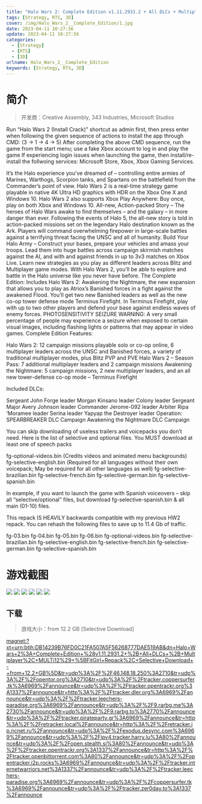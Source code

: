 ```yaml
---
title: "Halo Wars 2: Complete Edition v1.11.2931.2 + All DLCs + Multiplayer"
tags: [Strategy, RTS, 3D]
cover: /img/Halo_Wars_2__Complete_Edition/1.jpg
date: 2023-04-11 10:27:56
update: 2023-04-11 10:27:56
categories: 
  - [Strategy]
  - [RTS]
  - [3D]
urlname: Halo_Wars_2__Complete_Edition
keywords: [Strategy, RTS, 3D]
---
```

# 简介

> 开发商：Creative Assembly, 343 Industries, Microsoft Studios

Run “Halo Wars 2 (Install Crack)” shortcut as admin first, then press enter when following the given sequence of actions to install the app through CMD: (3 -> 1 -> 4 -> 5)
After completing the above CMD sequence, run the game from the start menu; use a fake Xbox account to log in and play the game
If experiencing login issues when launching the game, then install/re-install the follwoing services: Microsoft Store, Xbox, Xbox Gaming Services.


It’s the Halo experience you’ve dreamed of – controlling entire armies of Marines, Warthogs, Scorpion tanks, and Spartans on the battlefield from the Commander’s point of view. Halo Wars 2 is a real-time strategy game playable in native 4K Ultra HD graphics with HDR on the Xbox One X and Windows 10. Halo Wars 2 also supports Xbox Play Anywhere: Buy once, play on both Xbox and Windows 10.
All-new, Action-packed Story – The heroes of Halo Wars awake to find themselves – and the galaxy – in more danger than ever. Following the events of Halo 5, the all-new story is told in action-packed missions set on the legendary Halo destination known as the Ark. Players will command overwhelming firepower in large-scale battles against a terrifying threat facing the UNSC and all of humanity.
Build Your Halo Army – Construct your bases, prepare your vehicles and amass your troops. Lead them into huge battles across campaign skirmish matches against the AI, and with and against friends in up to 3v3 matches on Xbox Live. Learn new strategies as you play as different leaders across Blitz and Multiplayer game modes.
With Halo Wars 2, you’ll be able to explore and battle in the Halo universe like you never have before.
The Complete Edition:
Includes Halo Wars 2: Awakening the Nightmare, the new expansion that allows you to play as Atriox’s Banished forces in a fight against the awakened Flood. You’ll get two new Banished leaders as well as the new co-op tower defense mode Terminus Firefight. In Terminus Firefight, play with up to two other players and defend your base against endless waves of enemy forces.
PHOTOSENSITIVITY SEIZURE WARNING: A very small percentage of people may experience a seizure when exposed to certain visual images, including flashing lights or patterns that may appear in video games. 
Complete Edition Features:

Halo Wars 2: 12 campaign missions playable solo or co-op online, 6 multiplayer leaders across the UNSC and Banished forces, a variety of traditional multiplayer modes, plus Blitz PVP and PVE
Halo Wars 2 – Season Pass: 7 additional multiplayer leaders and 2 campaign missions
Awakening the Nightmare: 5 campaign missions, 2 new multiplayer leaders, and an all new tower-defense co-op mode – Terminus Firefight

Included DLCs:

Sergeant John Forge leader
Morgan Kinsano leader
Colony leader
Sergeant Major Avery Johnson leader
Commander Jerome-092 leader
Arbiter Ripa ‘Moramee leader
Serina leader
Yapyap the Destroyer leader
Operation: SPEARBREAKER DLC Campaign
Awakening the Nightmare DLC Campaign


You can skip downloading of useless trailers and voicepacks you don’t need. Here is the list of selective and optional files. You MUST download at least one of speech packs

fg-optional-videos.bin (Credits videos and animated menu backgrounds)
fg-selective-english.bin (Required for all languages without their own voicepack; May be required for all other languages as well)
fg-selective-brazilian.bin
fg-selective-french.bin
fg-selective-german.bin
fg-selective-spanish.bin

In example, if you want to launch the game with Spanish voiceovers – skip all “selective/optional” files, but download fg-selective-spanish.bin & all main (01-10) files.

This repack IS HEAVILY backwards compatible with my previous HW2 repack. You can rehash the following files to save up to 11.4 Gb of traffic.

fg-03.bin
fg-04.bin
fg-05.bin
fg-06.bin
fg-optional-videos.bin
fg-selective-brazilian.bin
fg-selective-english.bin
fg-selective-french.bin
fg-selective-german.bin
fg-selective-spanish.bin

# 游戏截图

![](/img/Halo_Wars_2__Complete_Edition/2.jpg)
![](/img/Halo_Wars_2__Complete_Edition/3.jpg)
![](/img/Halo_Wars_2__Complete_Edition/4.jpg)
![](/img/Halo_Wars_2__Complete_Edition/5.jpg)
![](/img/Halo_Wars_2__Complete_Edition/6.jpg)
![](/img/Halo_Wars_2__Complete_Edition/7.jpg)


## 下载

> 游戏大小：from 12.2 GB [Selective Download]

[magnet:?xt=urn:btih:DB14239B76FD0C21FA507A5F56268777DAE519AB&amp;dn=Halo+Wars+2%3A+Complete+Edition+%28v1.11.2931.2+%2B+All+DLCs+%2B+Multiplayer%2C+MULTi12%29+%5BFitGirl+Repack%2C+Selective+Download+-+from+12.2+GB%5D&amp;tr=udp%3A%2F%2F46.148.18.250%3A2710&amp;tr=udp%3A%2F%2Fopentor.org%3A2710&amp;tr=udp%3A%2F%2Ftracker.coppersurfer.tk%3A6969%2Fannounce&amp;tr=udp%3A%2F%2Ftracker.opentrackr.org%3A1337%2Fannounce&amp;tr=http%3A%2F%2Ftracker.dler.org%3A6969%2Fannounce&amp;tr=udp%3A%2F%2Ftracker.leechers-paradise.org%3A6969%2Fannounce&amp;tr=udp%3A%2F%2F9.rarbg.me%3A2730%2Fannounce&amp;tr=udp%3A%2F%2F9.rarbg.to%3A2770%2Fannounce&amp;tr=udp%3A%2F%2Ftracker.pirateparty.gr%3A6969%2Fannounce&amp;tr=http%3A%2F%2Fretracker.local%2Fannounce&amp;tr=http%3A%2F%2Fretracker.ip.ncnet.ru%2Fannounce&amp;tr=udp%3A%2F%2Fexodus.desync.com%3A6969%2Fannounce&amp;tr=udp%3A%2F%2Fipv4.tracker.harry.lu%3A80%2Fannounce&amp;tr=udp%3A%2F%2Fopen.stealth.si%3A80%2Fannounce&amp;tr=udp%3A%2F%2Ftracker.opentrackr.org%3A1337%2Fannounce&amp;tr=http%3A%2F%2Ftracker.openbittorrent.com%3A80%2Fannounce&amp;tr=udp%3A%2F%2Fopentracker.i2p.rocks%3A6969%2Fannounce&amp;tr=udp%3A%2F%2Ftracker.internetwarriors.net%3A1337%2Fannounce&amp;tr=udp%3A%2F%2Ftracker.leechers-paradise.org%3A6969%2Fannounce&amp;tr=udp%3A%2F%2Fcoppersurfer.tk%3A6969%2Fannounce&amp;tr=udp%3A%2F%2Ftracker.zer0day.to%3A1337%2Fannounce](magnet:?xt=urn:btih:DB14239B76FD0C21FA507A5F56268777DAE519AB&amp;dn=Halo+Wars+2%3A+Complete+Edition+%28v1.11.2931.2+%2B+All+DLCs+%2B+Multiplayer%2C+MULTi12%29+%5BFitGirl+Repack%2C+Selective+Download+-+from+12.2+GB%5D&amp;tr=udp%3A%2F%2F46.148.18.250%3A2710&amp;tr=udp%3A%2F%2Fopentor.org%3A2710&amp;tr=udp%3A%2F%2Ftracker.coppersurfer.tk%3A6969%2Fannounce&amp;tr=udp%3A%2F%2Ftracker.opentrackr.org%3A1337%2Fannounce&amp;tr=http%3A%2F%2Ftracker.dler.org%3A6969%2Fannounce&amp;tr=udp%3A%2F%2Ftracker.leechers-paradise.org%3A6969%2Fannounce&amp;tr=udp%3A%2F%2F9.rarbg.me%3A2730%2Fannounce&amp;tr=udp%3A%2F%2F9.rarbg.to%3A2770%2Fannounce&amp;tr=udp%3A%2F%2Ftracker.pirateparty.gr%3A6969%2Fannounce&amp;tr=http%3A%2F%2Fretracker.local%2Fannounce&amp;tr=http%3A%2F%2Fretracker.ip.ncnet.ru%2Fannounce&amp;tr=udp%3A%2F%2Fexodus.desync.com%3A6969%2Fannounce&amp;tr=udp%3A%2F%2Fipv4.tracker.harry.lu%3A80%2Fannounce&amp;tr=udp%3A%2F%2Fopen.stealth.si%3A80%2Fannounce&amp;tr=udp%3A%2F%2Ftracker.opentrackr.org%3A1337%2Fannounce&amp;tr=http%3A%2F%2Ftracker.openbittorrent.com%3A80%2Fannounce&amp;tr=udp%3A%2F%2Fopentracker.i2p.rocks%3A6969%2Fannounce&amp;tr=udp%3A%2F%2Ftracker.internetwarriors.net%3A1337%2Fannounce&amp;tr=udp%3A%2F%2Ftracker.leechers-paradise.org%3A6969%2Fannounce&amp;tr=udp%3A%2F%2Fcoppersurfer.tk%3A6969%2Fannounce&amp;tr=udp%3A%2F%2Ftracker.zer0day.to%3A1337%2Fannounce)